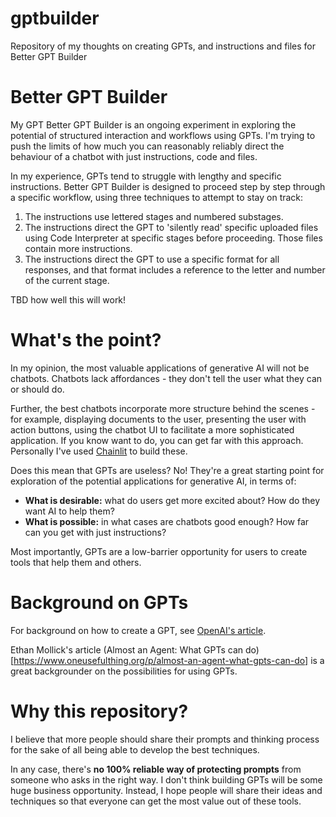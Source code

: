 # gptbuilder
Repository of my thoughts on creating GPTs, and instructions and files for Better GPT Builder

# Better GPT Builder
My GPT Better GPT Builder is an ongoing experiment in exploring the potential of structured interaction and workflows using GPTs. I'm trying to push the limits of how much you can reasonably reliably direct the behaviour of a chatbot with just instructions, code and files.

In my experience, GPTs tend to struggle with lengthy and specific instructions. Better GPT Builder is designed to proceed step by step through a specific workflow, using three techniques to attempt to stay on track: 
1. The instructions use lettered stages and numbered substages.
2. The instructions direct the GPT to 'silently read' specific uploaded files using Code Interpreter at specific stages before proceeding. Those files contain more instructions.
3. The instructions direct the GPT to use a specific format for all responses, and that format includes a reference to the letter and number of the current stage.

TBD how well this will work!

# What's the point? 
In my opinion, the most valuable applications of generative AI will not be chatbots. Chatbots lack affordances - they don't tell the user what they can or should do. 

Further, the best chatbots incorporate more structure behind the scenes - for example, displaying documents to the user, presenting the user with action buttons, using the chatbot UI to facilitate a more sophisticated application. If you know want to do, you can get far with this approach. Personally I've used [Chainlit](https://docs.chainlit.io/get-started/overview) to build these. 

Does this mean that GPTs are useless? No! They're a great starting point for exploration of the potential applications for generative AI, in terms of: 
* **What is desirable:** what do users get more excited about? How do they want AI to help them?
* **What is possible:** in what cases are chatbots good enough? How far can you get with just instructions?

Most importantly, GPTs are a low-barrier opportunity for users to create tools that help them and others. 

# Background on GPTs
For background on how to create a GPT, see [OpenAI's article](https://help.openai.com/en/articles/8554397-creating-a-gpt).

Ethan Mollick's article (Almost an Agent: What GPTs can do)[https://www.oneusefulthing.org/p/almost-an-agent-what-gpts-can-do] is a great backgrounder on the possibilities for using GPTs.

# Why this repository?
I believe that more people should share their prompts and thinking process for the sake of all being able to develop the best techniques.

In any case, there's **no 100% reliable way of protecting prompts** from someone who asks in the right way. I don't think building GPTs will be some huge business opportunity. Instead, I hope people will share their ideas and techniques so that everyone can get the most value out of these tools. 